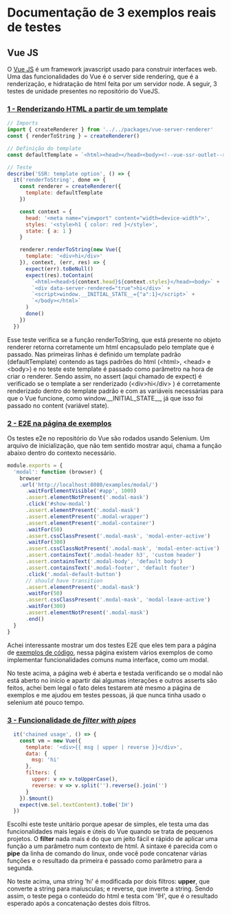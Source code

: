 # Documentação de 3 exemplos reais de testes

## Vue JS

O [Vue JS](https://github.com/vuejs/vue) é um framework javascript usado para construir interfaces web. Uma das funcionalidades do Vue é o server side rendering, que é a renderização, e hidratação de html feita por um servidor node. A seguir, 3 testes de unidade presentes no repositório do VueJS.

### [1 - Renderizando HTML a partir de um template](https://github.com/vuejs/vue/blob/dev/test/ssr/ssr-template.spec.js#L44)

```javascript
// Imports
import { createRenderer } from '../../packages/vue-server-renderer'
const { renderToString } = createRenderer()

// Definição do template
const defaultTemplate = `<html><head></head><body><!--vue-ssr-outlet--></body></html>`

// Teste
describe('SSR: template option', () => {
  it('renderToString', done => {
    const renderer = createRenderer({
      template: defaultTemplate
    })

    const context = {
      head: '<meta name="viewport" content="width=device-width">',
      styles: '<style>h1 { color: red }</style>',
      state: { a: 1 }
    }

    renderer.renderToString(new Vue({
      template: '<div>hi</div>'
    }), context, (err, res) => {
      expect(err).toBeNull()
      expect(res).toContain(
        `<html><head>${context.head}${context.styles}</head><body>` +
        `<div data-server-rendered="true">hi</div>` +
        `<script>window.__INITIAL_STATE__={"a":1}</script>` +
        `</body></html>`
      )
      done()
    })
  })
```

Esse teste verifica se a função renderToString, que está presente no objeto renderer retorna corretamente um html encapsulado pelo template que é passado. Nas primeiras linhas é definido um template padrão (defaultTemplate) contendo as tags padrões do html (\<html\>, \<head\> e \<body\>) e no teste este template é passado como parâmetro na hora de criar o renderer. Sendo assim, no assert (aqui chamado de expect) é verificado se o template a ser renderizado (\<div>hi\</div> ) é corretamente renderizado dentro do template padrão e com as variáveis necessárias para que o Vue funcione, como window.\_\_INITIAL_STATE\_\_, já que isso foi passado no content (variável state).

### [2 - E2E na página de exemplos](https://github.com/vuejs/vue/blob/dev/test/e2e/specs/modal.js)

Os testes e2e no repositório do Vue são rodados usando Selenium. Um arquivo de inicialização, que não tem sentido mostrar aqui, chama a função abaixo dentro do contexto necessário.

```javascript
module.exports = {
  'modal': function (browser) {
    browser
    .url('http://localhost:8080/examples/modal/')
      .waitForElementVisible('#app', 1000)
      .assert.elementNotPresent('.modal-mask')
      .click('#show-modal')
      .assert.elementPresent('.modal-mask')
      .assert.elementPresent('.modal-wrapper')
      .assert.elementPresent('.modal-container')
      .waitFor(50)
      .assert.cssClassPresent('.modal-mask', 'modal-enter-active')
      .waitFor(300)
      .assert.cssClassNotPresent('.modal-mask', 'modal-enter-active')
      .assert.containsText('.modal-header h3', 'custom header')
      .assert.containsText('.modal-body', 'default body')
      .assert.containsText('.modal-footer', 'default footer')
      .click('.modal-default-button')
      // should have transition
      .assert.elementPresent('.modal-mask')
      .waitFor(50)
      .assert.cssClassPresent('.modal-mask', 'modal-leave-active')
      .waitFor(300)
      .assert.elementNotPresent('.modal-mask')
      .end()
  }
}
```

Achei interessante mostrar um dos testes E2E que eles tem para a página de [exemplos de código](https://br.vuejs.org/v2/examples/), nessa página existem vários exemplos de como implementar funcionalidades comuns numa interface, como um modal.

No teste acima, a página web é aberta e testada verificando se o modal não está aberto no início e apartir dai algumas interações e outros asserts são feitos, achei bem legal o fato deles testarem até mesmo a página de exemplos e me ajudou em testes pessoas, já que nunca tinha usado o selenium até pouco tempo.


### [3 - Funcionalidade de _filter with pipes_](https://github.com/vuejs/vue/blob/dev/test/unit/features/filter/filter.spec.js#L18)

```javascript
  it('chained usage', () => {
    const vm = new Vue({
      template: '<div>{{ msg | upper | reverse }}</div>',
      data: {
        msg: 'hi'
      },
      filters: {
        upper: v => v.toUpperCase(),
        reverse: v => v.split('').reverse().join('')
      }
    }).$mount()
    expect(vm.$el.textContent).toBe('IH')
  }) 
```

Escolhi este teste unitário porque apesar de simples, ele testa uma das funcionalidades mais legais e úteis do Vue quando se trata de pequenos projetos. O __filter__ nada mais é do que um jeito fácil e rápido de aplicar uma função a um parâmetro num contexto de html. A sintaxe é parecida com o __pipe__ da linha de comando do linux, onde você pode concatenar várias funções e o resultado da primeira é passado como parâmetro para a segunda.

No teste acima, uma string 'hi' é modificada por dois filtros: __upper__, que converte a string para maíusculas; e reverse, que inverte a string. Sendo assim, o teste pega o conteúdo do html e testa com 'IH', que é o resultado esperado após a concatenação destes dois filtros.
